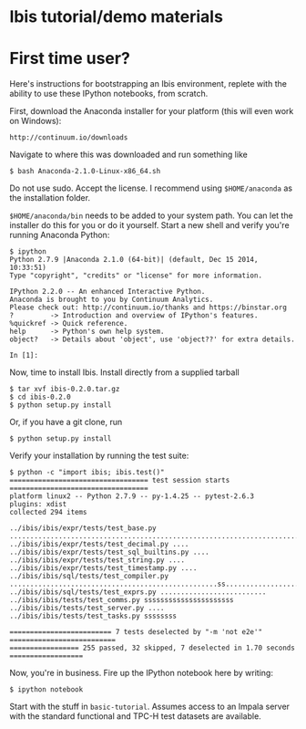 Ibis tutorial/demo materials
===

First time user?
===

Here's instructions for bootstrapping an Ibis environment, replete with the
ability to use these IPython notebooks, from scratch.

First, download the Anaconda installer for your platform (this will even work
on Windows):

    http://continuum.io/downloads

Navigate to where this was downloaded and run something like

    $ bash Anaconda-2.1.0-Linux-x86_64.sh

Do not use sudo. Accept the license. I recommend using `$HOME/anaconda` as the
installation folder.

`$HOME/anaconda/bin` needs to be added to your system path. You can let the
installer do this for you or do it yourself. Start a new shell and verify
you're running Anaconda Python:

    $ ipython
    Python 2.7.9 |Anaconda 2.1.0 (64-bit)| (default, Dec 15 2014, 10:33:51)
    Type "copyright", "credits" or "license" for more information.

    IPython 2.2.0 -- An enhanced Interactive Python.
    Anaconda is brought to you by Continuum Analytics.
    Please check out: http://continuum.io/thanks and https://binstar.org
    ?         -> Introduction and overview of IPython's features.
    %quickref -> Quick reference.
    help      -> Python's own help system.
    object?   -> Details about 'object', use 'object??' for extra details.

    In [1]:

Now, time to install Ibis. Install directly from a supplied tarball

    $ tar xvf ibis-0.2.0.tar.gz
    $ cd ibis-0.2.0
    $ python setup.py install

Or, if you have a git clone, run

    $ python setup.py install

Verify your installation by running the test suite:

	$ python -c "import ibis; ibis.test()"
	================================== test session starts ==================================
	platform linux2 -- Python 2.7.9 -- py-1.4.25 -- pytest-2.6.3
	plugins: xdist
	collected 294 items

	../ibis/ibis/expr/tests/test_base.py ......................................................................................................................................
	../ibis/ibis/expr/tests/test_decimal.py ....
	../ibis/ibis/expr/tests/test_sql_builtins.py ....
	../ibis/ibis/expr/tests/test_string.py ....
	../ibis/ibis/expr/tests/test_timestamp.py ....
	../ibis/ibis/sql/tests/test_compiler.py ...................................................ss........................
	../ibis/ibis/sql/tests/test_exprs.py ..........................
	../ibis/ibis/tests/test_comms.py ssssssssssssssssssssss
	../ibis/ibis/tests/test_server.py ....
	../ibis/ibis/tests/test_tasks.py ssssssss

	========================= 7 tests deselected by "-m 'not e2e'" ==========================
	================= 255 passed, 32 skipped, 7 deselected in 1.70 seconds ==================

Now, you're in business. Fire up the IPython notebook here by writing:

	$ ipython notebook

Start with the stuff in `basic-tutorial`. Assumes access to an Impala
server with the standard functional and TPC-H test datasets are available.